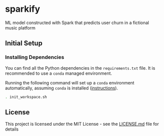 # sparkify

ML model constructed with Spark that predicts user churn in a fictional music platform

## Initial Setup

### Installing Dependencies

You can find all the Python dependencies in the `requirements.txt` file. It is
recommended to use a `conda` managed environment.

Running the following command will set up a `conda` environment automatically,
assuming `conda` is installed
([instructions](https://docs.conda.io/projects/conda/en/latest/user-guide/install/index.html)).

```bash
. init_workspace.sh
```

## License

This project is licensed under the MIT License - see the [LICENSE.md](LICENSE.md)
file for details
